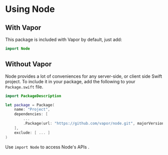 # Using Node

## With Vapor

This package is included with Vapor by default, just add:

```Swift
import Node
```

## Without Vapor

Node provides a lot of conveniences for any server-side, or client side Swift project. To include it in your package, add the following to your `Package.swift` file.

```Swift
import PackageDescription

let package = Package(
    name: "Project",
    dependencies: [
        ...
        .Package(url: "https://github.com/vapor/node.git", majorVersion: 2)
    ],
    exclude: [ ... ]
)
```

Use `import Node` to access Node's APIs
.
